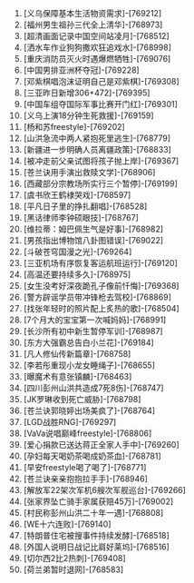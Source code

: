 
1. [义乌保障基本生活物资需求]-[769212]
1. [福州男生祖孙三代全上清华]-[768973]
1. [超清画面记录中国空间站凌月]-[768512]
1. [洒水车作业狗狗撒欢狂追戏水]-[768998]
1. [重庆消防员灭火时遇爆燃牺牲]-[769076]
1. [中国男排亚洲杯夺冠]-[769228]
1. [邓紫棋唱泡沫证明自己是邓紫棋]-[769308]
1. [三亚昨日新增306+472]-[769395]
1. [中国车组夺国际军事比赛开门红]-[769301]
1. [义乌上演18分钟生死救援]-[769159]
1. [杨和苏freestyle]-[769202]
1. [山洪急流中两人紧抱死里逃生]-[768779]
1. [新疆进一步明确人员离疆政策]-[768833]
1. [被冲走前父亲试图将孩子抛上岸]-[769367]
1. [苍兰诀用手演出救赎文学]-[768906]
1. [西藏部分宗教场所实行三个暂停]-[769199]
1. [虞书欣王鹤棣哭戏]-[768597]
1. [平凡日子里的挣扎翻唱]-[768528]
1. [黑话律师李钟硕眼技]-[768767]
1. [维拉蒂：姆巴佩生气是好事]-[768982]
1. [男孩指出博物馆八卦图错误]-[769022]
1. [斗破苍穹国漫之光]-[769264]
1. [三亚机场有序恢复客运航班运行]-[769120]
1. [高温还要持续多久]-[768975]
1. [女生没考好深夜跪孔子像前忏悔]-[769368]
1. [警方辟谣学员带冲锋枪去驾校]-[768869]
1. [找张年轻时的照片配上炙热的歌]-[768504]
1. [7个月大的宝宝第一次喊妈妈]-[768991]
1. [长沙所有初中新生暂停军训]-[768987]
1. [东方大强霸总告白小兰花]-[769184]
1. [凡人修仙传新篇章]-[768758]
1. [李若彤重现小龙女睡绳子]-[768655]
1. [曝魔术有意张镇麟]-[768463]
1. [四川彭州山洪共造成7死8伤]-[768747]
1. [JK罗琳收到死亡威胁]-[768798]
1. [苍兰诀郭晓婷出场美疯了]-[768764]
1. [LGD战胜RNG]-[769297]
1. [VaVa说唱巅峰freestyle]-[768806]
1. [爱心捐款已送达蒋正全家人手中]-[769260]
1. [孕妇每天喝奶茶喝成奶茶血]-[768781]
1. [早安freestyle喝了喝了]-[768771]
1. [苍兰诀亲亲抱抱拉手手]-[768946]
1. [解放军22架次军机6艘次军舰巡台]-[769266]
1. [张家界坠亡骑手家属获赔45万]-[769002]
1. [村民称彭州山洪二十年一遇]-[768808]
1. [WE十六连败]-[769140]
1. [特朗普住宅被搜事件持续发酵]-[768518]
1. [外国人说明日战记比肩好莱坞]-[768516]
1. [切尔西2比2热刺]-[769408]
1. [荷兰弟暂时退网]-[768583]